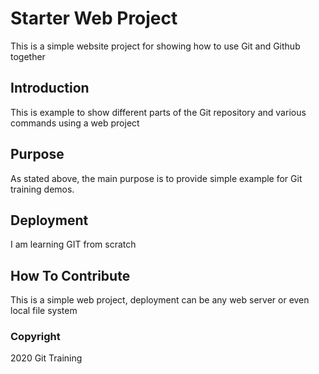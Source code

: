 # Starter Web Project
This is a simple website project for showing how to use Git and Github together

## Introduction 

This is example to show different parts of the Git repository and various commands using a web project
## Purpose

As stated above, the main purpose is to provide simple example for Git training demos.
## Deployment
I am learning GIT from scratch

## How To Contribute

This is a simple web project, deployment can be any web server or even local file system

### Copyright
2020 Git Training